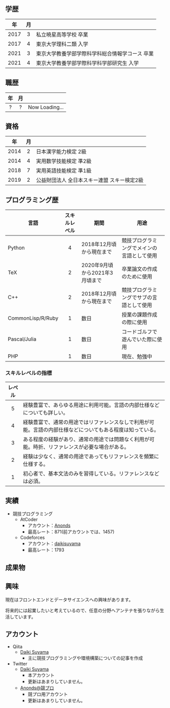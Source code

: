 ## 学歴

|年|月||
|:-:|:-:|---|
|2017|3|私立暁星高等学校 卒業|
|2017|4|東京大学理科二類 入学|
|2021|3|東京大学教養学部学際科学科総合情報学コース 卒業|
|2021|4|東京大学教養学部学際科学科学部研究生 入学|

## 職歴

|年|月||
|:-:|:-:|---|
|?|?|Now Loading...|

## 資格

|年|月||
|:-:|:-:|---|
|2014|2|日本漢字能力検定 2級|
|2014|4|実用数学技能検定 準2級|
|2018|7|実用英語技能検定 準1級|
|2019|2|公益財団法人 全日本スキー連盟 スキー検定2級|

## プログラミング歴

|言語|スキルレベル|期間|用途|
|---|:-:|---|---|
|Python|4|2018年12月頃から現在まで|競技プログラミングでメインの言語として使用|
|TeX|2|2020年9月頃から2021年3月頃まで|卒業論文の作成のために使用|
|C++|2|2018年12月頃から現在まで|競技プログラミングでサブの言語として使用|
|CommonLisp/R/Ruby|1|数日|授業の課題作成の際に使用|
|Pascal/Julia|1|数日|コードゴルフで遊んでいた際に使用|
|PHP|1|数日|現在、勉強中|

### スキルレベルの指標

|レベル||
|:-:|---|
|5|経験豊富で、あらゆる用途に利用可能。言語の内部仕様などについても詳しい。|
|4|経験豊富で、通常の用途ではリファレンスなしで利用が可能。言語の内部仕様などについてもある程度は知っている。|
|3|ある程度の経験があり、通常の用途では問題なく利用が可能。時折、リファレンスが必要な場合がある。|
|2|経験は少なく、通常の用途であってもリファレンスを頻繁に仕様する。|
|1|初心者で、基本文法のみを習得している。リファレンスなどは必須。|

## 実績

- 競技プログラミング
  - AtCoder
    - アカウント：[Anonds](https://atcoder.jp/users/Anonds)
    - 最高レート：871(前アカウントでは、1457)
  - Codeforces
    - アカウント：[daikisuyama](https://codeforces.com/profile/daikisuyama)
    - 最高レート：1793

## 成果物

## 興味

現在はフロントエンドとデータサイエンスへの興味があります。

将来的には起業したいと考えているので、任意の分野へアンテナを張りながら生活しています。

## アカウント

- Qiita
  - [Daiki Suyama](https://qiita.com/DaikiSuyama)
    - 主に競技プログラミングや環境構築についての記事を作成
- Twitter
  - [Daiki Suyama](https://twitter.com/daiki_suyama)
    - 本アカウント
    - 更新はあまりしていません。
  - [Anonds@競プロ](https://twitter.com/Anonds3)
    - 競プロ用アカウント
    - 更新はあまりしていません。


